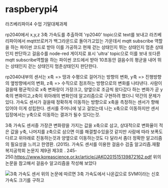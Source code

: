# raspberypi4
라즈베리파이4 수업 기말대체과제



rp2040에서 x,y,z 3축 가속도를 추출하여 'rp2040' topic으로 text를 보내고
라즈베리파이에서 mqtt브로커가 백그라운드로 돌아가고있는 가운데서 mqtt subscribe 역할을 하는 파이썬 코드로 받아 이를 가공하고
현재 걷는 상태인지 뛰는 상태인지 멈춘 상태인지 판단하고 걸음수를 node-red 게이지로 표시
'ultra' topic으로 이를 보내 또다른 mqtt subscribe역할을 하는 파이썬 코드에서 받아 10초동안 걸음수의 평균을 내어 뛰는 상태인지 걷는 상태인지 멈춘상태인지 판단한다.

rp2040내부의 센서는 
x축 =>  땅과 수평으로 걸어가는 방향의 변화,
y축 =>  진행방향의 옆방향에서의 변화,
z축 =>  수직으로 점프하는 방향으로의 변화를 나타낸다.
사람이 걸을때 평균적으로 x축 변화랑이 가장크고, 양옆으로 조금씩 왔다갔다 하는 변화가 곧 y축의 변화이고,z축이 위아래의 변화인데 
알고리즘으로 구현하려 했더니 약간의 문제가 있다. 
가속도 센서가 걸을때 정확하게 이동하는 방향으로 x축을 측정하는 센서가 향해 있어야 이게 성립한다.
센서를 주머니에 넣고 걸었는데 나는 x축으로 이동하지만 센서 입장에서는 y축으로 이동하는 결과가 될수 있다는것.

3축 가속도 센서중 가장큰 변화량을 가지는 값을 x축으로 삼고, 상대적으로 변화율이 적은 값을 y축, 나머지를 z축으로 삼으면 이를 해결할수있을것 같지만
사람에 따라 보폭도 다르고 위아래로 진동하는것과 양옆으로 이동하는것도 다 달라서 좀더 정확한 알고리즘의 필요성을 느끼고
한영환. (2015). 가속도 센서를 이용한 걸음수 검출 알고리즘.재활복지공학회 논문지 제9권 제3호 . 245-250.https://www.koreascience.or.kr/article/JAKO201515139872162.pdf
위의 논문을 참고해서 걸음수 알고리즘을 작성해 보았다

![3축 가속도 센서](https://user-images.githubusercontent.com/103232943/171842388-c15a1357-d271-4917-84c1-f5800d6bff2a.PNG)
위의 논문에 따르면 3축 가속도에서 나온값으로 SVM이라는 신호 가속도 크기를 구하고

